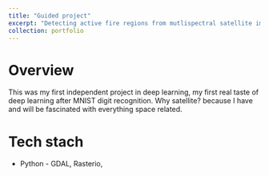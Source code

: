 ```yaml
---
title: "Guided project"
excerpt: "Detecting active fire regions from mutlispectral satellite images in <em>near real time</em><br/><img src='/images/active_fire.png' width='50%'>"
collection: portfolio
---
```


# Overview

This was my first independent project in deep learning, my first real taste of deep learning after MNIST digit recognition. Why satellite? because I have and will be fascinated with everything space related.


# Tech stach
* Python - GDAL, Rasterio, 
